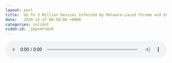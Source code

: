 ```yaml
---
layout: post
title:  Up To 3 Million Devices Infected By Malware-Laced Chrome and Edge Add-Ons
date:   2020-12-17 00:50:00 +0000
categories: solidot
video-id: _ZepxmfsQx8
---
```


<audio src="/assets/04ba49b88334a7097f1f234a3c3fa3ca.mp3" style="width: 100%;" controls></audio>


